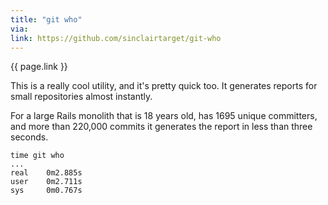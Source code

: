 ```yaml
---
title: "git who"
via:
link: https://github.com/sinclairtarget/git-who
---
```


{{ page.link }}

This is a really cool utility, and it's pretty quick too.
It generates reports for small repositories almost instantly.

For a large Rails monolith that is 18 years old, has 1695 unique committers, and more than 220,000 commits it generates the report in less than three seconds.

```
time git who
...
real    0m2.885s
user    0m2.711s
sys     0m0.767s
```
